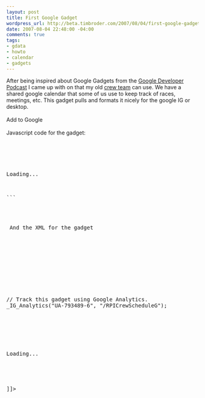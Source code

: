 ```yaml
--- 
layout: post
title: First Google Gadget
wordpress_url: http://beta.timbroder.com/2007/08/04/first-google-gadget/
date: 2007-08-04 22:48:00 -04:00
comments: true
tags: 
- gdata
- howto
- calendar
- gadgets
---
```

After being inspired about Google Gadgets from the <a href="http://google-code-updates.blogspot.com/2007/07/google-developer-podcast-episode-five.html">Google  Developer Podcast</a> I came up with on that my old <a href="http://www.rpicrew.com">crew team</a> can use.  We have a shared google calendar that some of us use to keep track of races, meetings, etc.  This gadget pulls and formats it nicely for the google IG or desktop.<br /><br />
<a href="http://fusion.google.com/add?moduleurl=http%3A//hosting.gmodules.com/ig/gadgets/file/109141966999504040851/RPICrewSchedule.xml"><img src="http://buttons.googlesyndication.com/fusion/add.gif" width="104" height="17" border="0" alt="Add to Google"/></a><br /><br />
Javascript code for the gadget:<br />
<pre name="code" class="javascript" rows="20">
<style type="text/css">
div.exp{
padding: 0;
margin: 0;
}
div.loc{
margin-left: 19px;
}
</style>
<script type="text/javascript">
<!--
/**
* Season info *
* 0 Fall: Aug 26 - Nov 1
* 1 Winter Training: Nov 2 - March 1
* 2 Spring: March 2 - May 25
* 3 Summer: May 26 - Aug 25
**/

/**
* Callback function for the GData json-in-script call
* Inserts the supplied list of events into a div of a pre-defined name
*
* @param {json} root is the JSON-formatted content from GData
*/
function processRaces(root) {
displayRaces(root.feed, 'races');
}

//meow
function displayRaces(feed, divId){
var now = new Date();
var season = getSeason(now);
var events = document.getElementById(divId);

//clear "Loading..."
if (events.childNodes.length > 0){
events.removeChild(events.childNodes[0]);
}

//display season
var d = document.createElement('div');
d.appendChild(document.createTextNode(getSeasonText(season)));
events.appendChild(d);

//loop races
for (var i=0; i<feed.entry.length; i++){
var entry = feed.entry[i];

var d = getDate(entry['gd$when'][0].startTime);
if(isCurrSeason(now, d)){
var title = entry.title.$t;
var desc = entry.content.$t;

//set up image and clicking to expand
var div = document.createElement('div');
div.className = 'exp';
var toggle = document.createElement('img');
toggle.src= 'http://timothy.broder.googlepages.com/p.jpg';
toggle.align = 'absmiddle';
toggle.id = i;
toggle.onclick = function() {toggleDiv(this); }
div.appendChild(toggle);
div.appendChild(document.createTextNode(' ' + d.getMonth() + "/" + d.getDay() + ' - '));

// get the href to link to the event
for(var j=0; j<entry['link'].length; j++){
if (entry['link'][j]['type'] == 'text/html' && entry['link'][j]['rel'] == 'alternate'){
var href = entry['link'][j]['href'];
}
}

//we can link to the cal
if (typeof href != 'undefined'){
var link = document.createElement('a');
link.href = href;
link.target = '_blank';
link.appendChild(document.createTextNode(title));
div.appendChild(link);
}
else{ //shouldn't get here but just in case
div.appendChild(document.createTextNode(title));
}

div.appendChild(document.createElement('br'));

events.appendChild(div);

var where = entry['gd$where'][0].valueString;
var tDiv = document.createElement('div'); //div that will be hidden initially
tDiv.id ='id' + i;
tDiv.style['display'] = 'none';
tDiv.className = 'loc';
events.appendChild(tDiv);

if(desc != null && desc != ""){ //we have a desc (should be the teams we're competing against)
var dDiv = document.createElement('span');
dDiv.appendChild(document.createTextNode(desc + " "));
tDiv.appendChild(dDiv);
}
//the location field is populated (hidden at start)
if(where != null && where != ""){ //we have a location
var it = document.createElement('i');
var map = document.createElement('a');
map.target = '_blank';
//link to location on google maps
map.href = 'http://maps.google.com/maps?f=q&hl=en&&q=' + spaceLink(entry['gd$where'][0].valueString);
map.appendChild(document.createTextNode(entry['gd$where'][0].valueString));
it.appendChild(document.createTextNode(" ("));
it.appendChild(map);
it.appendChild(document.createTextNode(")"));
tDiv.appendChild(it);
}
}
}
}

//format the date a little
function getDate(when){
var data = when.split("-");
return new Date(data[0], data[1], data[2]);
}

//return int representation of season
function getSeason(d){
var month = d.getMonth();
var day = d.getDate();
var year = d.getFullYear();

var aug = new Date(year, 8, 25);
var nov = new Date(year, 11, 1);
var mar = new Date(year, 3, 1);
var may = new Date(year, 5, 25);

if(aug < d && d <= nov) return 0; //fall
else if(mar < d && d <= may) return 2; //spring
else if(may < d && d <= aug) return 3; //summer
else return 1; //winter
}

//figure out the current season
function isCurrSeason(now, d){
currSeason = getSeason(now);
season = getSeason(d);

if(currSeason == season){ //same season yes
if(now.getFullYear() == d.getFullYear()){ //same year also, match
return true;
}
if(season == 1 && (d.getFullYear() == now.getFullYear()-1)){ //diff year, prob winter
return true;
}
}
return false;
}

//return text for season
function getSeasonText(season){
if(season == 0) return "Fall Season";
if(season == 1) return "Winter Training";
if(season == 2) return "Spring Season";
if(season == 3) return "Summer Season";

return "no season"; //really shouldn't get here
}

//if the div is hidden show it, if not, hide it
function toggleDiv(where_id){
var div = document.getElementById('id' + where_id.id);
var img = document.getElementById(where_id.id);
if(div != null){
if(div.style.display != 'none'){
div.style.display = 'none';
img.src= 'http://timothy.broder.googlepages.com/p.jpg';

}
else{
div.style.display = 'block';
img.src= 'http://timothy.broder.googlepages.com/m.jpg';
}
}
}

//convert the location so it can be used in a link to google maps
function spaceLink(name){
return name.replace(' ', ',+');
}

//-->
</script>

<div id="races"><p>Loading...</p></div>
<script type="text/javascript" src="http://www.google.com/calendar/feeds/rpicrew@gmail.com/public/full?alt=json-in-script&callback=processRaces&orderby=starttime&singleevents=true&sortorder=ascending&start-min=2007-01-01T00:00:00"></script>
``` 

<br /><br />
And the XML for the gadget<br /><br />
<pre name="code" class="xml" rows="20">
<?xml version="1.0" encoding="UTF-8"?>
<Module>
<ModulePrefs title="RPI Crew Schedule"
title_url="http://gpowered.net"
author="Tim Broder"
height="150"
width="250"
author_email="timothy.broder@gmail.com"
thumbnail="http://timothy.broder.googlepages.com/RPICrewScheduleThumb.jpg"
description="RPI Crew Race Schedule, links to the RPICrew shared google calendar"
author_photo="http://timothy.broder.googlepages.com/timothybrodersimpsons.png"
author_location="NYC"
author_affiliation="gPowered"
author_link="http://www.gpowered.net"
screenshot="http://timothy.broder.googlepages.com/RPICrewScheduleScreen.jpg"
>
<Require feature="dynamic-height"/>
<Require feature="analytics"/>
</ModulePrefs>
<Content type="html"><![CDATA[


<script>
// Track this gadget using Google Analytics.
_IG_Analytics("UA-793489-6", "/RPICrewScheduleG");
</script>
<style type="text/css">
div.exp{
padding: 0;
margin: 0;
}
div.loc{
margin-left: 19px;
}
</style>
<script type="text/javascript">
<!--
/**
* Season info *
* 0 Fall: Aug 26 - Nov 1
* 1 Winter Training: Nov 2 - March 1
* 2 Spring: March 2 - May 25
* 3 Summer: May 26 - Aug 25
**/

/**
* Callback function for the GData json-in-script call
* Inserts the supplied list of events into a div of a pre-defined name
*
* @param {json} root is the JSON-formatted content from GData
*/
function processRaces(root) {
displayRaces(root.feed, 'races');
}

//meow
function displayRaces(feed, divId){
var now = new Date();
var season = getSeason(now);
var events = document.getElementById(divId);

//clear "Loading..."
if (events.childNodes.length > 0){
events.removeChild(events.childNodes[0]);
}

//display season
var d = document.createElement('div');
d.appendChild(document.createTextNode(getSeasonText(season)));
events.appendChild(d);

//loop races
for (var i=0; i<feed.entry.length; i++){
var entry = feed.entry[i];

var d = getDate(entry['gd$when'][0].startTime);
if(isCurrSeason(now, d)){
var title = entry.title.$t;
var desc = entry.content.$t;

//set up image and clicking to expand
var div = document.createElement('div');
div.className = 'exp';
var toggle = document.createElement('img');
toggle.src= 'http://timothy.broder.googlepages.com/p.jpg';
toggle.align = 'absmiddle';
toggle.id = i;
toggle.onclick = function() {toggleDiv(this); }
div.appendChild(toggle);
div.appendChild(document.createTextNode(' ' + d.getMonth() + "/" + d.getDay() + ' - '));

// get the href to link to the event
for(var j=0; j<entry['link'].length; j++){
if (entry['link'][j]['type'] == 'text/html' && entry['link'][j]['rel'] == 'alternate'){
var href = entry['link'][j]['href'];
}
}

//we can link to the cal
if (typeof href != 'undefined'){
var link = document.createElement('a');
link.href = href;
link.target = '_blank';
link.appendChild(document.createTextNode(title));
div.appendChild(link);
}
else{ //shouldn't get here but just in case
div.appendChild(document.createTextNode(title));
}

div.appendChild(document.createElement('br'));

events.appendChild(div);

var where = entry['gd$where'][0].valueString;
var tDiv = document.createElement('div'); //div that will be hidden initially
tDiv.id ='id' + i;
tDiv.style['display'] = 'none';
tDiv.className = 'loc';
events.appendChild(tDiv);

if(desc != null && desc != ""){ //we have a desc (should be the teams we're competing against)
var dDiv = document.createElement('span');
dDiv.appendChild(document.createTextNode(desc + " "));
tDiv.appendChild(dDiv);
}
//the location field is populated (hidden at start)
if(where != null && where != ""){ //we have a location
var it = document.createElement('i');
var map = document.createElement('a');
map.target = '_blank';
//link to location on google maps
map.href = 'http://maps.google.com/maps?f=q&hl=en&&q=' + spaceLink(entry['gd$where'][0].valueString);
map.appendChild(document.createTextNode(entry['gd$where'][0].valueString));
it.appendChild(document.createTextNode(" ("));
it.appendChild(map);
it.appendChild(document.createTextNode(")"));
tDiv.appendChild(it);
}
}
}
}

//format the date a little
function getDate(when){
var data = when.split("-");
return new Date(data[0], data[1], data[2]);
}

//return int representation of season
function getSeason(d){
var month = d.getMonth();
var day = d.getDate();
var year = d.getFullYear();

var aug = new Date(year, 8, 25);
var nov = new Date(year, 11, 1);
var mar = new Date(year, 3, 1);
var may = new Date(year, 5, 25);

if(aug < d && d <= nov) return 0; //fall
else if(mar < d && d <= may) return 2; //spring
else if(may < d && d <= aug) return 3; //summer
else return 1; //winter
}

//figure out the current season
function isCurrSeason(now, d){
currSeason = getSeason(now);
season = getSeason(d);

if(currSeason == season){ //same season yes
if(now.getFullYear() == d.getFullYear()){ //same year also, match
return true;
}
if(season == 1 && (d.getFullYear() == now.getFullYear()-1)){ //diff year, prob winter
return true;
}
}
return false;
}

//return text for season
function getSeasonText(season){
if(season == 0) return "Fall Season";
if(season == 1) return "Winter Training";
if(season == 2) return "Spring Season";
if(season == 3) return "Summer Season";

return "no season"; //really shouldn't get here
}

//if the div is hidden show it, if not, hide it
function toggleDiv(where_id){
var div = document.getElementById('id' + where_id.id);
var img = document.getElementById(where_id.id);
if(div != null){
if(div.style.display != 'none'){
div.style.display = 'none';
img.src= 'http://timothy.broder.googlepages.com/p.jpg';

}
else{
div.style.display = 'block';
img.src= 'http://timothy.broder.googlepages.com/m.jpg';
}
}
}

//convert the location so it can be used in a link to google maps
function spaceLink(name){
return name.replace(' ', ',+');
}

//-->
</script>

<div id="races"><p>Loading...</p></div>
<script type="text/javascript" src="http://www.google.com/calendar/feeds/rpicrew@gmail.com/public/full?alt=json-in-script&callback=processRaces&orderby=starttime&singleevents=true&sortorder=ascending&start-min=2007-01-01T00:00:00"></script>




]]></Content>
</Module>

``` 
